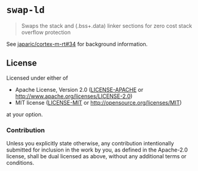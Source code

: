 # `swap-ld`

> Swaps the stack and (.bss+.data) linker sections for zero cost stack overflow protection

See [japaric/cortex-m-rt#34](https://github.com/japaric/cortex-m-rt/issues/34) for background
information.

## License

Licensed under either of

- Apache License, Version 2.0 ([LICENSE-APACHE](LICENSE-APACHE) or
  http://www.apache.org/licenses/LICENSE-2.0)
- MIT license ([LICENSE-MIT](LICENSE-MIT) or http://opensource.org/licenses/MIT)

at your option.

### Contribution

Unless you explicitly state otherwise, any contribution intentionally submitted for inclusion in the
work by you, as defined in the Apache-2.0 license, shall be dual licensed as above, without any
additional terms or conditions.
